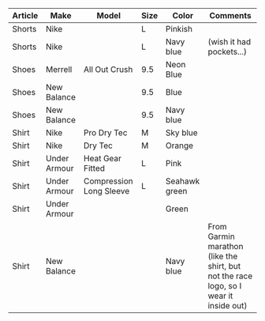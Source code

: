 
| Article | Make | Model | Size | Color | Comments |
|---------|------|-------|------|-------|----------|
| Shorts | Nike | | L | Pinkish | | 
| Shorts | Nike | | L | Navy blue | (wish it had pockets...) | 
| Shoes | Merrell | All Out Crush | 9.5 | Neon Blue | |
| Shoes | New Balance | | 9.5 | Blue | |
| Shoes | New Balance | | 9.5 | Navy blue | |
| Shirt | Nike | Pro Dry Tec | M | Sky blue | |
| Shirt | Nike | Dry Tec | M | Orange | |
| Shirt | Under Armour | Heat Gear Fitted | L | Pink | |
| Shirt | Under Armour | Compression Long Sleeve | L | Seahawk green | |
| Shirt | Under Armour | | | Green | |
| Shirt | New Balance| | | Navy blue | From Garmin marathon (like the shirt, but not the race logo, so I wear it inside out) |



